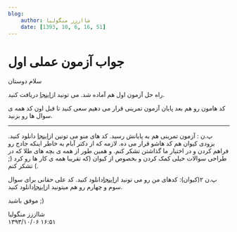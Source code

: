 ```yaml
---
blog:
    author: شااززز منگولیا
    date: [1393, 10, 6, 16, 51]
---
```

# جواب آزمون عملی اول

<div class="cnt">
سلام دوستان<p></p>
<p>راه حل آزمون اول هم آماده شد. می تونید از<a href="http://l2l.ir/4S1" target="_blank" title="جواب آزمون عملی اول">اینجا</a> دریافت کنید.</p>
<p>کد هامون رو هم بعد پایان آزمون تمرینی قرار می دهیم سعی کنید تا قبل اون کد همه ی سوال ها رو بزنید.</p>
<hr/>

<p>پ.ن : آزمون تمرینی هم به پایانش رسید. کد های منو می تونین از<a href="http://l2l.ir/4Ts" target="_blank">اینجا</a> دانلود کنید. بزودی کیوان هم کد هاشو قرار می ده. لازمه که از دکتر آبام به خاطر اینکه جادج رو فراهم کردن و در اختیار ما گذاشتن تشکر کنم. و همین طور از همه ی بچه های طلا که در طراحی سوالات خیلی کمک کردن و بخصوص از کیوان (که تقریبا همه ی کار ها رو کرد (; ) تشکر کنم.</p>
<p>پ.ن ۲(کیوان):‌ کدهای من رو می تونید از<a href="http://l2l.ir/4TP" target="_blank">اینجا</a>دانلود کنید. کد علی حقانی برای سوال سوم و چهارم رو هم میتونید از<a href="http://l2l.ir/4TQ" target="_blank">اینجا</a>دانلود کنید.</p>
<p>موفق باشید ;)</p>

</div>

<div class="blog-info">
    <div class="blog-author">شااززز منگولیا</div>
    <div class="blog-date">۱۳۹۳/۱۰/۰۶ ۱۶:۵۱</div>
</div>

